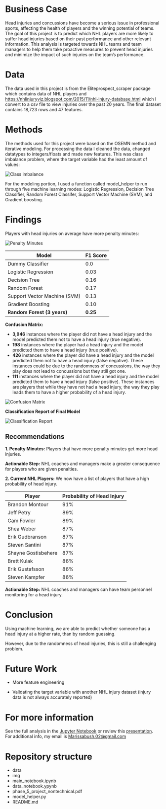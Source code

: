 # Business Case

Head injuries and concussions have become a serious issue in professional sports, affecting the health of players and the winning potential of teams. The goal of this project is to predict which NHL players are more likely to suffer head injuries based on their past performance and other relevant information. This analysis is targeted towards NHL teams and team managers to help them take proactive measures to prevent head injuries and minimize the impact of such injuries on the team’s performance.

# Data

The data used in this project is from the Eliteprospect_scraper package which contains data of NHL players and https://nhlinjuryviz.blogspot.com/2015/11/nhl-injury-database.html which I convert to a csv file to view injuries over the past 20 years. The final dataset contains 18,723 rows and 47 features.

# Methods

The methods used for this project were based on the OSEMN method and iterative modeling. For processing the data I cleaned the data, changed datatypes to integers/floats and made new features.
This was class imbalance problem, where the target variable had the least amount of values:

![Class imbalance](https://raw.githubusercontent.com/Marissa841/phase_5_project/main/img/class_imbalance.png)

 For the modeling portion, I used a function called model_helper to run through five machine learning modes: Logistic Regression, Decision Tree Classifier, Random Forest Classifer, Support Vector Machine (SVM), and Gradient boosting.

# Findings

Players with head injuries on average have more penalty minutes:

![Penalty Minutes](https://raw.githubusercontent.com/Marissa841/phase_5_project/main/img/penalty_minutes.png)

| Model                        | F1 Score |
|------------------------------|----------|
| Dummy Classifier             | 0.0      |
| Logistic Regression          | 0.03     |
| Decision Tree                | 0.16     |
| Random Forest                | 0.17     |
| Support Vector Machine (SVM) | 0.13     |
| Gradient Boosting            | 0.10     |
|**Random Forest (3 years)**      | **0.25**     |

**Confusion Matrix:**
- **3,946** instances where the player did not have a head injury and the model predicted them not to have a head injury (true negative).
- **198** instances where the player had a head injury and the model predicted them to have a head injury (true positive).
- **426** instances where the player did have a head injury and the model predicted them not to have a head injury (false negative). These instances could be due to the randomness of concussions, the way they play does not lead to concussions but they still got one.
- **111** instances where the player did not have a head injury and the model predicted them to have a head injury (false positive). These instances are players that while they have not had a head injury, the way they play leads them to have a higher probability of a head injury.

![Confusion Matrix](https://raw.githubusercontent.com/Marissa841/phase_5_project/main/img/confusion_matrix.png)

**Classification Report of Final Model**

![Classification Report](https://raw.githubusercontent.com/Marissa841/phase_5_project/main/img/classification_report.PNG)

## Recommendations
**1. Penalty Minutes:** Players that have more penalty minutes get more head injuries. 

**Actionable Step:** NHL coaches and managers make a greater consequence for players who are given penalties.

**2. Current NHL Players:** We now have a list of players that have a high probability of head injury.

| Player              | Probability of Head Injury |
|---------------------|----------------------------|
| Brandon Montour     | 91%                        |
| Jeff Petry          | 89%                        |
| Cam Fowler          | 89%                        |
| Shea Weber          | 87%                        |
| Erik Gudbranson     | 87%                        |
| Steven Santini      | 87%                        |
| Shayne Gostisbehere | 87%                        |
| Brett Kulak         | 86%                        |
| Erik Gustafsson     | 86%                        |
| Steven Kampfer      | 86%                        |

**Actionable Step:** NHL coaches and managers can have team personnel monitoring for a head injury.

# Conclusion

Using machine learning, we are able to predict whether someone has a head injury at a higher rate, than by random guessing. 

However, due to the randomness of head injuries, this is still a challenging problem. 

# Future Work

- More feature engineering

- Validating the target variable with another NHL injury dataset (injury data is not always accurately reported)

# For more information

​​See the full analysis in the [Jupyter Notebook](https://github.com/Marissa841/phase_5_project/blob/main/main_notebook.ipynb) or review this [presentation](https://github.com/Marissa841/phase_5_project/blob/main/phase_5_nontechnical.pdf). For additional info, my email is Marissabush.02@gmail.com

# Repository structure

+ data
+ img
+ main_notebook.ipynb
+ data_notebook.ypynb
+ phase_5_project_nontechnical.pdf
+ model_helper.py
+ README.md
